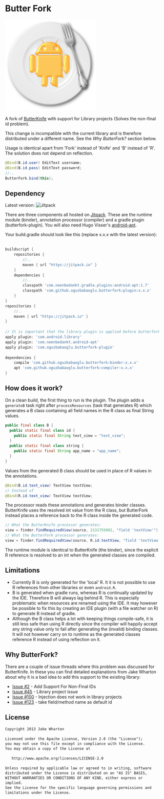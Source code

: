 Butter Fork
===========

![Logo](images/logo.png)

A fork of [ButterKnife][1] with support for Library projects (Solves the non-final id problem). 

This change is incompatible with the current library and is therefore distributed under a different name. See the *Why ButterFork?* section below.

Usage is identical apart from 'Fork' instead of 'Knife' and 'B' instead of 'R'. The solution does not depend on reflection.

```java
@Bind(B.id.user) EditText username;
@Bind(B.id.pass) EditText password;
//..
ButterFork.bind(this);
```

Dependency
----------
Latest version: ![Jitpack][2]

There are three components all hosted on [Jitpack][3]. These are the runtime module (binder), annotation processor (compiler) and a gradle plugin (butterfork-plugin). You will also need Hugo Visser's [android-apt][4].

Your build.gradle should look like this (replace x.x.x with the latest version):
```groovy

buildscript {
    repositories {
        //..
        maven { url "https://jitpack.io" }
    }
    dependencies {
        //..
        classpath 'com.neenbedankt.gradle.plugins:android-apt:1.7'
        classpath 'com.github.oguzbabaoglu.butterfork:plugin:x.x.x'
    }
}
repositories {
    //..
    maven { url "https://jitpack.io" }
}

// It is important that the library plugin is applied before butterfork-plugin
apply plugin: 'com.android.library'
apply plugin: 'com.neenbedankt.android-apt'
apply plugin: 'com.oguzbabaoglu.butterfork-plugin'

dependencies {
    compile 'com.github.oguzbabaoglu.butterfork:binder:x.x.x'
    apt 'com.github.oguzbabaoglu.butterfork:compiler:x.x.x'
}
```

How does it work?
-----------------

On a clean build, the first thing to run is the plugin. The plugin adds a `generateB` task right after `processResources` (task that generates R) which generates a B class containing all field names in the R class as final String values.
```java
public final class B {
  public static final class id {
    public static final String text_view = "text_view";
  }
  public static final class string {
    public static final String app_name = "app_name";
  }
}
```

Values from the generated B class should be used in place of R values in the annotations.
```java
@Bind(B.id.text_view) TextView textView;
// Instead of 
@Bind(R.id.text_view) TextView textView;
```

The processor reads these annotations and generates binder classes. ButterKnife uses the resolved int value from the R class, but ButterFork instead places a reference back to the R class inside the generated code.

```java
// What the ButterKnife processor generates:
view = finder.findRequiredView(source, 2131755092, "field 'textView'");
// What the ButterFork processor generates:
view = finder.findRequiredView(source, R.id.textView, "field 'textView'");
```

The runtime module is identical to ButterKnife (the binder), since the explicit R reference is resolved to an int when the generated classes are compiled.

Limitations
-----------
- Currently B is only generated for the 'local' R. It it is not possible to use R references from other libraries or even `android.R`.
- B is generated when gradle runs, whereas R is continually updated by the IDE. Therefore B will always lag behind R. This is especially problematic when resources are renamed using the IDE. It may however be possible to fix this by creating an IDE plugin (with a file watcher on R) to generate B instead of gradle.
- Although the B class helps a lot with keeping things compile-safe, it is still less safe than using R directly since the compiler will happily accept any string value only to fail after generating the (invalid) binding classes. It will not however carry on to runtime as the generated classes reference R instead of using reflection on it.

Why ButterFork?
---------------

There are a couple of issue threads where this problem was discussed for ButterKnife. In these you can find detailed explanations from Jake Wharton about why it is a bad idea to add this support to the existing library:
- [Issue #2](https://github.com/JakeWharton/butterknife/issues/2) - Add Support For Non-Final IDs
- [Issue #45](https://github.com/JakeWharton/butterknife/issues/45) - Library project issue
- [Issue #100](https://github.com/JakeWharton/butterknife/issues/100) - Injection does not work in library projects
- [Issue #123](https://github.com/JakeWharton/butterknife/issues/123) - take field/method name as default id

License
-------

    Copyright 2013 Jake Wharton

    Licensed under the Apache License, Version 2.0 (the "License");
    you may not use this file except in compliance with the License.
    You may obtain a copy of the License at

       http://www.apache.org/licenses/LICENSE-2.0

    Unless required by applicable law or agreed to in writing, software
    distributed under the License is distributed on an "AS IS" BASIS,
    WITHOUT WARRANTIES OR CONDITIONS OF ANY KIND, either express or implied.
    See the License for the specific language governing permissions and
    limitations under the License.

 [1]: https://github.com/JakeWharton/butterknife
 [2]: https://img.shields.io/github/release/oguzbabaoglu/butterfork.svg?label=JitPack
 [3]: https://jitpack.io/#oguzbabaoglu/butterfork
 [4]: https://bitbucket.org/hvisser/android-apt
